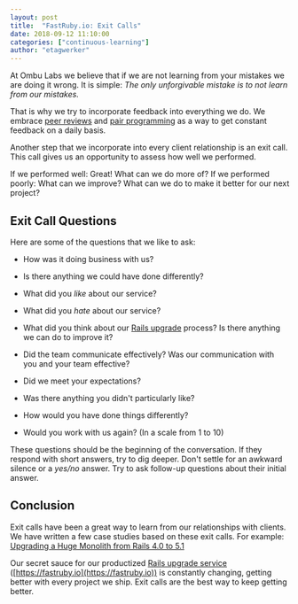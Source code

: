 ```yaml
---
layout: post
title:  "FastRuby.io: Exit Calls"
date: 2018-09-12 11:10:00
categories: ["continuous-learning"]
author: "etagwerker"
---
```


At Ombu Labs we believe that if we are not learning from your mistakes we are
doing it wrong. It is simple: *The only unforgivable mistake is to not learn
from our mistakes.*

That is why we try to incorporate feedback into everything we do. We
embrace [peer reviews](https://www.slideshare.net/ombulabs/peer-reviews-44220969) and
[pair programming](https://www.ombulabs.com/blog/agile/pair-programming/joys-and-woes-of-pair-programming.html)
as a way to get constant feedback on a daily basis.

Another step that we incorporate into every client relationship is an exit
call. This call gives us an opportunity to assess how well we performed.

If we performed well: Great! What can we do more of? If we performed poorly: What
can we improve? What can we do to make it better for our next project?

<!--more-->

## Exit Call Questions

Here are some of the questions that we like to ask:

- How was it doing business with us?

- Is there anything we could have done differently?

- What did you _like_ about our service?

- What did you _hate_ about our service?

- What did you think about our [Rails upgrade](https://www.ombulabs.com/blog/tags/upgrades) process?
Is there anything we can do to improve it?

- Did the team communicate effectively? Was our communication with you and your team effective?

- Did we meet your expectations?

- Was there anything you didn't particularly like?

- How would you have done things differently?

- Would you work with us again? (In a scale from 1 to 10)

These questions should be the beginning of the conversation. If they respond with
short answers, try to dig deeper. Don't settle for an awkward silence or a _yes/no_
answer. Try to ask follow-up questions about their initial answer.

## Conclusion

Exit calls have been a great way to learn from our relationships with clients.
We have written a few case studies based on these exit calls. For example:
[Upgrading a Huge Monolith from Rails 4.0 to 5.1](https://www.ombulabs.com/blog/rails/upgrades/case-study/upgrading-a-monolith.html)

Our secret sauce for our productized [Rails upgrade service](https://fastruby.io) ([https://fastruby.io](https://fastruby.io))
is constantly changing, getting better with every project we ship. Exit calls are
the best way to keep getting better.
